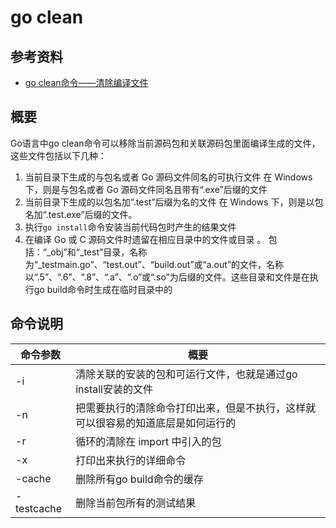 # go clean

## 参考资料

- [go clean命令——清除编译文件](http://c.biancheng.net/view/4440.html)

## 概要

Go语言中go clean命令可以移除当前源码包和关联源码包里面编译生成的文件，这些文件包括以下几种：

1. 当前目录下生成的与包名或者 Go 源码文件同名的可执行文件
   在 Windows 下，则是与包名或者 Go 源码文件同名且带有“.exe”后缀的文件
2. 当前目录下生成的以包名加“.test”后缀为名的文件
   在 Windows 下，则是以包名加“.test.exe”后缀的文件。
3. 执行`go install`命令安装当前代码包时产生的结果文件
4. 在编译 Go 或 C 源码文件时遗留在相应目录中的文件或目录 。
   包括：“_obj”和“_test”目录，名称为“_testmain.go”、“test.out”、“build.out”或“a.out”的文件，名称以“.5”、“.6”、“.8”、“.a”、“.o”或“.so”为后缀的文件。这些目录和文件是在执行go build命令时生成在临时目录中的
   
## 命令说明

| 命令参数 | 概要 |
| --- | --- |
| -i | 清除关联的安装的包和可运行文件，也就是通过go install安装的文件 |
| -n | 把需要执行的清除命令打印出来，但是不执行，这样就可以很容易的知道底层是如何运行的 |
| -r | 循环的清除在 import 中引入的包 |
| -x | 打印出来执行的详细命令 |
| -cache | 删除所有go build命令的缓存 |
| -testcache | 删除当前包所有的测试结果 |